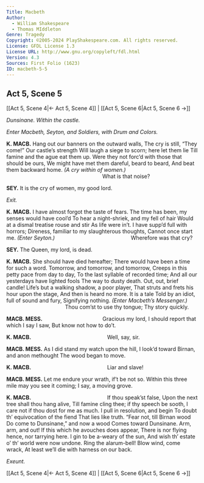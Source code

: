 ```yaml
---
Title: Macbeth
Author: 
  - William Shakespeare
  - Thomas MIddleton
Genre: Tragedy
Copyright: ©2005-2024 PlayShakespeare.com. All rights reserved.
License: GFDL License 1.3
License URL: http://www.gnu.org/copyleft/fdl.html
Version: 4.3
Sources: First Folio (1623)
ID: macbeth-5-5
---
```


## Act 5, Scene 5
[[Act 5, Scene 4|← Act 5, Scene 4]] | [[Act 5, Scene 6|Act 5, Scene 6 →]]

*Dunsinane. Within the castle.*

*Enter Macbeth, Seyton, and Soldiers, with Drum and Colors.*

**K. MACB.**
Hang out our banners on the outward walls,
The cry is still, “They come!” Our castle’s strength
Will laugh a siege to scorn; here let them lie
Till famine and the ague eat them up.
Were they not forc’d with those that should be ours,
We might have met them dareful, beard to beard,
And beat them backward home.
*(A cry within of women.)*
                  What is that noise?

**SEY.**
It is the cry of women, my good lord.

*Exit.*

**K. MACB.**
I have almost forgot the taste of fears.
The time has been, my senses would have cool’d
To hear a night-shriek, and my fell of hair
Would at a dismal treatise rouse and stir
As life were in’t. I have supp’d full with horrors;
Direness, familiar to my slaughterous thoughts,
Cannot once start me.
*(Enter Seyton.)*
              Wherefore was that cry?

**SEY.**
The Queen, my lord, is dead.

**K. MACB.**
She should have died hereafter;
There would have been a time for such a word.
Tomorrow, and tomorrow, and tomorrow,
Creeps in this petty pace from day to day,
To the last syllable of recorded time;
And all our yesterdays have lighted fools
The way to dusty death. Out, out, brief candle!
Life’s but a walking shadow, a poor player,
That struts and frets his hour upon the stage,
And then is heard no more. It is a tale
Told by an idiot, full of sound and fury,
Signifying nothing.
*(Enter Macbeth’s Messenger.)*
           Thou com’st to use thy tongue;
Thy story quickly.

**MACB. MESS.**
           Gracious my lord,
I should report that which I say I saw,
But know not how to do’t.

**K. MACB.**
              Well, say, sir.

**MACB. MESS.**
As I did stand my watch upon the hill,
I look’d toward Birnan, and anon methought
The wood began to move.

**K. MACB.**
              Liar and slave!

**MACB. MESS.**
Let me endure your wrath, if’t be not so.
Within this three mile may you see it coming;
I say, a moving grove.

**K. MACB.**
              If thou speak’st false,
Upon the next tree shall thou hang alive,
Till famine cling thee; if thy speech be sooth,
I care not if thou dost for me as much.
I pull in resolution, and begin
To doubt th’ equivocation of the fiend
That lies like truth. “Fear not, till Birnan wood
Do come to Dunsinane,” and now a wood
Comes toward Dunsinane. Arm, arm, and out!
If this which he avouches does appear,
There is nor flying hence, nor tarrying here.
I gin to be a-weary of the sun,
And wish th’ estate o’ th’ world were now undone.
Ring the alarum-bell! Blow wind, come wrack,
At least we’ll die with harness on our back.

*Exeunt.*

[[Act 5, Scene 4|← Act 5, Scene 4]] | [[Act 5, Scene 6|Act 5, Scene 6 →]]